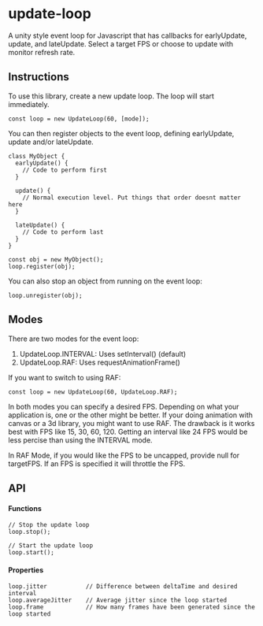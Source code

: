 # update-loop
A unity style event loop for Javascript that has callbacks for earlyUpdate, update, and lateUpdate. Select a target FPS or choose to update with monitor refresh rate.

## Instructions

To use this library, create a new update loop. The loop will start immediately.

```
const loop = new UpdateLoop(60, [mode]);
```

You can then register objects to the event loop, defining earlyUpdate, update and/or lateUpdate.

```
class MyObject {
  earlyUpdate() {
    // Code to perform first
  }
  
  update() {
    // Normal execution level. Put things that order doesnt matter here
  }
  
  lateUpdate() {
    // Code to perform last
  }
}

const obj = new MyObject();
loop.register(obj);
```

You can also stop an object from running on the event loop:

```
loop.unregister(obj);
```

## Modes

There are two modes for the event loop:
1. UpdateLoop.INTERVAL: Uses setInterval() (default)
2. UpdateLoop.RAF: Uses requestAnimationFrame()

If you want to switch to using RAF:

```
const loop = new UpdateLoop(60, UpdateLoop.RAF);
```

In both modes you can specify a desired FPS. Depending on what your application is, one or the other might be better. If your doing animation with canvas or a 3d library, you might want to use RAF. The drawback is it works best with FPS like 15, 30, 60, 120. Getting an interval like 24 FPS would be less percise than using the INTERVAL mode.

In RAF Mode, if you would like the FPS to be uncapped, provide null for targetFPS. If an FPS is specified it will throttle the FPS.

## API

#### Functions

```
// Stop the update loop
loop.stop();

// Start the update loop
loop.start();
```

#### Properties

```
loop.jitter           // Difference between deltaTime and desired interval
loop.averageJitter    // Average jitter since the loop started
loop.frame            // How many frames have been generated since the loop started
```  
  
  
  
  
